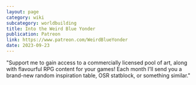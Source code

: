 ```yaml
---
layout: page
category: wiki
subcategory: worldbuilding
title: Into the Weird Blue Yonder
publication: Patreon
link: https://www.patreon.com/WeirdBlueYonder
date: 2023-09-23
---
```


"Support me to gain access to a commercially licensed pool of art, along with flavourful RPG content for your games! Each month I’ll send you a brand-new random inspiration table, OSR statblock, or something similar."
